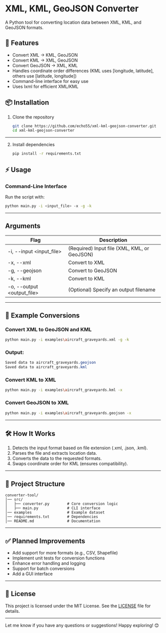 ﻿# XML, KML, GeoJSON Converter

A Python tool for converting location data between XML, KML, and GeoJSON formats.

## 🚀 Features

- Convert XML → KML, GeoJSON
- Convert KML → XML, GeoJSON
- Convert GeoJSON → XML, KML
- Handles coordinate order differences (KML uses [longitude, latitude], others use [latitude, longitude])
- Command-line interface for easy use
- Uses lxml for efficient XML/KML

## 📦 Installation

1. Clone the repository
    ```bash
    git clone https://github.com/echo55/xml-kml-geojson-converter.git
    cd xml-kml-geojson-converter
    ```

---

2. Install dependencies
    ```bash
   pip install -r requirements.txt
   ```

## ⚡ Usage

### Command-Line Interface

Run the script with:

```bash
python main.py -i <input_file> -x -g -k
```

---

## Arguments

| Flag                       | Description                                  |
|----------------------------|----------------------------------------------|
| -i, --input <input_file>   | (Required) Input file (XML, KML, or GeoJSON) |
| -x, --xml                  | Convert to XML                               |
| -g, --geojson              | Convert to GeoJSON                           |
| -k, --kml                  | Convert to KML                               |
| -o, --output <output_file> | (Optional) Specify an output filename        |

---

## 🔄 Example Conversions

### Convert XML to GeoJSON and KML

```bash
python main.py -i examples\aircraft_graveyards.xml -g -k
```

### Output:

```css
Saved data to aircraft_graveyards.geojson
Saved data to aircraft_graveyards.kml
```

### Convert KML to XML

```bash
python main.py -i examples\aircraft_graveyards.kml -x
```

### Convert GeoJSON to XML

```bash
python main.py -i examples\aircraft_graveyards.geojson -x
```

---

## 🛠 How It Works

1. Detects the input format based on file extension (.xml, .json, .kml).
2. Parses the file and extracts location data.
3. Converts the data to the requested formats.
4. Swaps coordinate order for KML (ensures compatibility).

---

## 📜 Project Structure

```pgsql
converter-tool/
│── src/
│   ├── converter.py        # Core conversion logic
│   ├── main.py             # CLI interface
│── examples                # Example dataset
│── requirements.txt        # Dependencies
│── README.md               # Documentation
```

---

## ✅ Planned Improvements

- Add support for more formats (e.g., CSV, Shapefile)
- Implement unit tests for conversion functions
- Enhance error handling and logging
- Support for batch conversions
- Add a GUI interface

---

## 📝 License

This project is licensed under the MIT License. See the [LICENSE](LICENSE) file for details.

---

Let me know if you have any questions or suggestions! Happy exploring! 😊